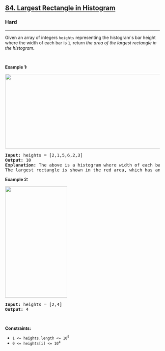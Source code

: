 <h2><a href="https://leetcode.com/problems/largest-rectangle-in-histogram/">84. Largest Rectangle in Histogram</a></h2><h3>Hard</h3><hr><div style="user-select: auto;"><p style="user-select: auto;">Given an array of integers <code style="user-select: auto;">heights</code> representing the histogram's bar height where the width of each bar is <code style="user-select: auto;">1</code>, return <em style="user-select: auto;">the area of the largest rectangle in the histogram</em>.</p>

<p style="user-select: auto;">&nbsp;</p>
<p style="user-select: auto;"><strong class="example" style="user-select: auto;">Example 1:</strong></p>
<img alt="" src="https://assets.leetcode.com/uploads/2021/01/04/histogram.jpg" style="width: 522px; height: 242px; user-select: auto;">
<pre style="user-select: auto;"><strong style="user-select: auto;">Input:</strong> heights = [2,1,5,6,2,3]
<strong style="user-select: auto;">Output:</strong> 10
<strong style="user-select: auto;">Explanation:</strong> The above is a histogram where width of each bar is 1.
The largest rectangle is shown in the red area, which has an area = 10 units.
</pre>

<p style="user-select: auto;"><strong class="example" style="user-select: auto;">Example 2:</strong></p>
<img alt="" src="https://assets.leetcode.com/uploads/2021/01/04/histogram-1.jpg" style="width: 202px; height: 362px; user-select: auto;">
<pre style="user-select: auto;"><strong style="user-select: auto;">Input:</strong> heights = [2,4]
<strong style="user-select: auto;">Output:</strong> 4
</pre>

<p style="user-select: auto;">&nbsp;</p>
<p style="user-select: auto;"><strong style="user-select: auto;">Constraints:</strong></p>

<ul style="user-select: auto;">
	<li style="user-select: auto;"><code style="user-select: auto;">1 &lt;= heights.length &lt;= 10<sup style="user-select: auto;">5</sup></code></li>
	<li style="user-select: auto;"><code style="user-select: auto;">0 &lt;= heights[i] &lt;= 10<sup style="user-select: auto;">4</sup></code></li>
</ul>
</div>